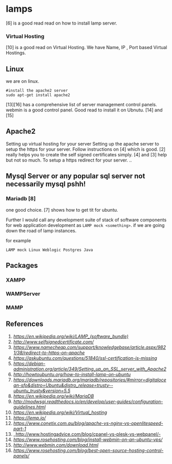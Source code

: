 # lamps
[6] is a good read read on how to install lamp server.

### Virtual Hosting
[10] is a good read on Virtual Hosting. We have Name, IP , Port based Virtual Hostings.
## Linux

we are on linux.
```
#install the apache2 server
sudo apt-get install apache2
```
[13][16] has a comprehensive list  of server management control panels. webmin is a good control panel. Good read to install it on Ubnutu. [14] and [15]

## Apache2
Setting up virtual hosting for your server
Setting up the apache server to setup the https for your server.
Follow instructions on [4] which is good. [2] really helps you to create the self signed certificates simply. [4] and [3] help but not so much.
To setup a https redirect for your server.
..


## Mysql Server or any popular sql server not necessarily mysql pshh!

### Mariadb [8]
one good choice. [7] shows how to get tit for ubuntu.

Further I would call any development suite of stack of software components for web application development as `LAMP mock <something>`.
if we are going down the road of lamp instances.

for example
```
LAMP mock Linux Weblogic Postgres Java
```

## Packages

### XAMPP
### WAMPServer
### MAMP

## References
1. _https://en.wikipedia.org/wiki/LAMP_(software_bundle)_
2. _http://www.selfsignedcertificate.com/_
3. _https://www.namecheap.com/support/knowledgebase/article.aspx/9821/38/redirect-to-https-on-apache_
4. _https://askubuntu.com/questions/51840/ssl-certification-is-missing_
5. _https://debian-administration.org/article/349/Setting_up_an_SSL_server_with_Apache2_
6. _http://howtoubuntu.org/how-to-install-lamp-on-ubuntu_
7. _https://downloads.mariadb.org/mariadb/repositories/#mirror=digitalocean-sfo&distro=Ubuntu&distro_release=trusty--ubuntu_trusty&version=5.5_
8. _https://en.wikipedia.org/wiki/MariaDB_
9. _http://modwsgi.readthedocs.io/en/develop/user-guides/configuration-guidelines.html_
10. _https://en.wikipedia.org/wiki/Virtual_hosting_
11. _https://lemp.io/_
12. _https://www.conetix.com.au/blog/apache-vs-nginx-vs-openlitespeed-part-1_
13. _http://www.hostingadvice.com/blog/cpanel-vs-plesk-vs-webpanel/-
14. _https://www.rosehosting.com/blog/install-webmin-on-an-ubuntu-vps/_
15. _http://www.webmin.com/download.html_
16. _https://www.rosehosting.com/blog/best-open-source-hosting-control-panels/_
